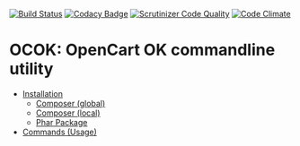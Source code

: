 
[![Build Status](https://travis-ci.org/Beyond-IT/ocok.svg?branch=master)](https://travis-ci.org/Beyond-IT/ocok)
[![Codacy Badge](https://www.codacy.com/project/badge/398b5a2d44f3426a81f494e9cb7e2e00)](https://www.codacy.com/public/stefanhuber/ocok)
[![Scrutinizer Code Quality](https://scrutinizer-ci.com/g/Beyond-IT/ocok/badges/quality-score.png?b=master)](https://scrutinizer-ci.com/g/Beyond-IT/ocok/?branch=master)
[![Code Climate](https://codeclimate.com/github/Beyond-IT/ocok/badges/gpa.svg)](https://codeclimate.com/github/Beyond-IT/ocok)

# OCOK: OpenCart OK commandline utility

* [Installation](http://beyond-it.github.io/ocok/#installation)
  * [Composer (global)](http://beyond-it.github.io/ocok/#composer-global)
  * [Composer (local)](http://beyond-it.github.io/ocok/#composer-local)
  * [Phar Package](http://beyond-it.github.io/ocok/#phar)
* [Commands (Usage)](http://beyond-it.github.io/ocok/#commands)

